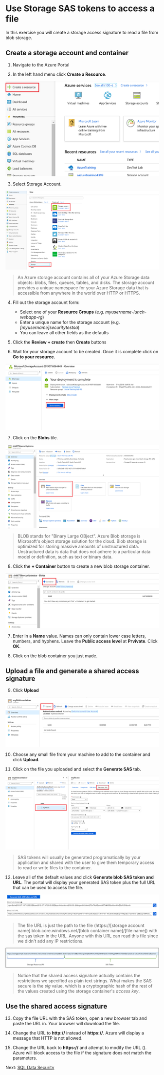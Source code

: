 # Use Storage SAS tokens to access a file

In this exercise you will create a storage access signature to read a file from blob storage.

## Create a storage account and container

1. Navigate to the Azure Portal

2. In the left hand menu click **Create a Resource**.

![Create a resource](images/sas-create-resource.png)

3. Select Storage Account.

![Storage account](images/sas-create-storage-account.png)

> An Azure storage account contains all of your Azure Storage data objects: blobs, files, queues, tables, and disks. The storage account provides a unique namespace for your Azure Storage data that is accessible from anywhere in the world over HTTP or HTTPS.

4. Fill out the storage account form:
    - Select one of your **Resource Groups** (e.g. *myusername-lunch-webapp-rg*)
    - Enter a unique name for the storage account (e.g. *[myusername]securitytestsa*)
    - You can leave all other fields as the defaults

5. Click the **Review + create** then **Create** buttons

6. Wait for your storage account to be created. Once it is complete click on **Go to your resource**.

![Go to resource](images/sas-go-to-resource.png)

7. Click on the **Blobs** tile.

![Blobs](images/sas-select-blobs.png)

> BLOB stands for "Binary Large OBject".  Azure Blob storage is Microsoft's object storage solution for the cloud. Blob storage is optimized for storing massive amounts of unstructured data. Unstructured data is data that does not adhere to a particular data model or definition, such as text or binary data.

8. Click the **+ Container** button to create a new blob storage container.

![Create container](images/sas-new-container.png)

7. Enter in a **Name** value. Names can only contain lower case letters, numbers, and hyphens. Leave the **Public access level** at **Prvivate**.  Click **OK**.

8. Click on the blob container you just made.

## Upload a file and generate a shared access signature

9. Click **Upload**

![Create container](images/sas-upload-file.png)

10. Choose any small file from your machine to add to the container and click **Upload**.

11. Click on the file you uploaded and select the **Generate SAS** tab.

![Create container](images/sas-generate-sas-tab.png)

> SAS tokens will usually be generated programatically by your application and shared with the user to give them temporary access to read or write files to the container.

12. Leave all of the default values and click **Generate blob SAS token and URL**. The portal will display your generated SAS token plus the full URL that can be used to access the file.

![SAS token](images/sas-token.png)

> The file URL is just the path to the file (https://[storage account name].blob.core.windows.net/[blob container name]/[file name]) with the sas token in the URL.  Anyone with this URL can read this file since we didn't add any IP restrictions.

![SAS token](images/sas-token-parts.png)

> Notice that the shared access signature actually contains the restrictions we specified as plain text strings.  What makes the SAS secure is the *sig* value, which is a cryptographic hash of the rest of the values created using the storage container's *access key*.

## Use the shared access signature

13. Copy the file URL with the SAS token, open a new browser tab and paste the URL in.  Your browser will download the file.

14. Change the URL to **http://** instead of **https://**.  Azure will display a message that HTTP is not allowed.

15. Change the URL back to **https://** and attempt to modify the URL (). Azure will block access to the file if the signature does not match the parameters.

Next: [SQL Data Security](11-sql-data-security.md)
